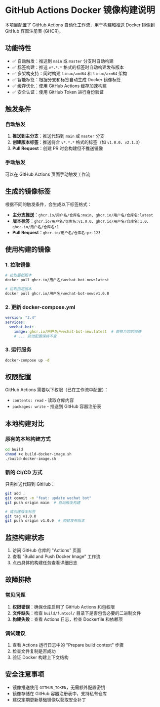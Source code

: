 # GitHub Actions Docker 镜像构建说明

本项目配置了 GitHub Actions 自动化工作流，用于构建和推送 Docker 镜像到 GitHub 容器注册表 (GHCR)。

## 功能特性

- ✅ 自动触发：推送到 `main` 或 `master` 分支时自动构建
- ✅ 标签构建：推送 `v*.*.*` 格式的标签时自动构建发布版本
- ✅ 多架构支持：同时构建 `linux/amd64` 和 `linux/arm64` 架构
- ✅ 智能标签：根据分支和标签自动生成 Docker 镜像标签
- ✅ 缓存优化：使用 GitHub Actions 缓存加速构建
- ✅ 安全认证：使用 GitHub Token 进行身份验证

## 触发条件

### 自动触发
1. **推送到主分支**：推送代码到 `main` 或 `master` 分支
2. **创建版本标签**：推送符合 `v*.*.*` 格式的标签（如 `v1.0.0`、`v2.1.3`）
3. **Pull Request**：创建 PR 时会构建但不推送镜像

### 手动触发
可以在 GitHub Actions 页面手动触发工作流

## 生成的镜像标签

根据不同的触发条件，会生成以下标签格式：

- **主分支推送**：`ghcr.io/用户名/仓库名:main`、`ghcr.io/用户名/仓库名:latest`
- **版本标签**：`ghcr.io/用户名/仓库名:v1.0.0`、`ghcr.io/用户名/仓库名:1.0`、`ghcr.io/用户名/仓库名:1`
- **Pull Request**：`ghcr.io/用户名/仓库名:pr-123`

## 使用构建的镜像

### 1. 拉取镜像
```bash
# 拉取最新版本
docker pull ghcr.io/用户名/wechat-bot-new:latest

# 拉取指定版本
docker pull ghcr.io/用户名/wechat-bot-new:v1.0.0
```

### 2. 更新 docker-compose.yml
```yaml
version: "2.4"
services:
  wechat-bot:
    image: ghcr.io/用户名/wechat-bot-new:latest  # 替换为您的镜像
    # ... 其他配置保持不变
```

### 3. 运行服务
```bash
docker-compose up -d
```

## 权限配置

GitHub Actions 需要以下权限（已在工作流中配置）：
- `contents: read` - 读取仓库内容
- `packages: write` - 推送到 GitHub 容器注册表

## 本地构建对比

### 原有的本地构建方式
```bash
cd build
chmod +x build-docker-image.sh
./build-docker-image.sh
```

### 新的 CI/CD 方式
只需推送代码到 GitHub：
```bash
git add .
git commit -m "feat: update wechat bot"
git push origin main  # 自动触发构建

# 或创建版本标签
git tag v1.0.0
git push origin v1.0.0  # 构建发布版本
```

## 监控构建状态

1. 访问 GitHub 仓库的 "Actions" 页面
2. 查看 "Build and Push Docker Image" 工作流
3. 点击具体的构建任务查看详细日志

## 故障排除

### 常见问题

1. **权限错误**：确保仓库启用了 GitHub Actions 和包权限
2. **文件缺失**：检查 `build/funtool/` 目录下是否包含必要的二进制文件
3. **构建失败**：查看 Actions 日志，检查 Dockerfile 和依赖项

### 调试建议

1. 查看 Actions 运行日志中的 "Prepare build context" 步骤
2. 检查文件复制是否成功
3. 验证 Docker 构建上下文结构

## 安全注意事项

- 镜像推送使用 `GITHUB_TOKEN`，无需额外配置密钥
- 镜像存储在 GitHub 容器注册表中，支持私有仓库
- 建议定期更新基础镜像以获取安全补丁